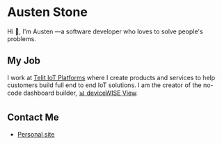 # Austen Stone
Hi 👋, I'm Austen —a software developer who loves to solve people's problems.

## My Job
I work at [Telit IoT Platforms](https://www.telit.com/) where I create products and services to help customers build full end to end IoT solutions. I am the creator of the no-code dashboard builder, [📊 deviceWISE View](https://view.devicewise.com/).

## Contact Me
* [Personal site](https://austen.info)
